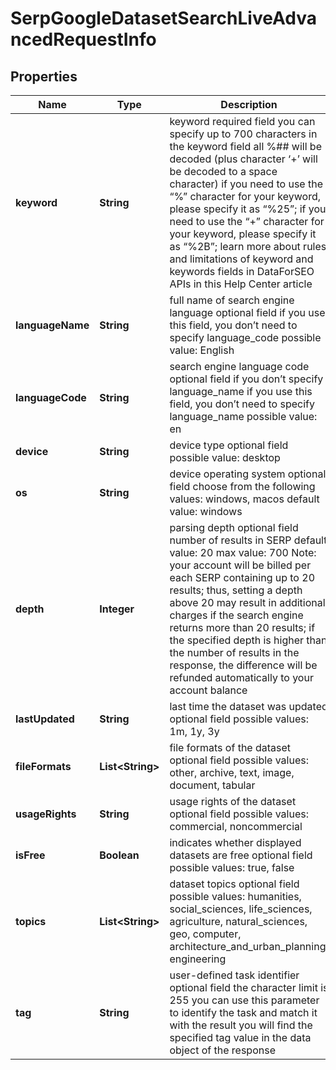

# SerpGoogleDatasetSearchLiveAdvancedRequestInfo


## Properties

| Name | Type | Description | Notes |
|------------ | ------------- | ------------- | -------------|
|**keyword** | **String** | keyword required field you can specify up to 700 characters in the keyword field all %## will be decoded (plus character ‘+’ will be decoded to a space character) if you need to use the “%” character for your keyword, please specify it as “%25”; if you need to use the “+” character for your keyword, please specify it as “%2B”; learn more about rules and limitations of keyword and keywords fields in DataForSEO APIs in this Help Center article |  [optional] |
|**languageName** | **String** | full name of search engine language optional field if you use this field, you don’t need to specify language_code possible value: English |  [optional] |
|**languageCode** | **String** | search engine language code optional field if you don’t specify language_name if you use this field, you don’t need to specify language_name possible value: en |  [optional] |
|**device** | **String** | device type optional field possible value: desktop |  [optional] |
|**os** | **String** | device operating system optional field choose from the following values: windows, macos default value: windows |  [optional] |
|**depth** | **Integer** | parsing depth optional field number of results in SERP default value: 20 max value: 700 Note: your account will be billed per each SERP containing up to 20 results; thus, setting a depth above 20 may result in additional charges if the search engine returns more than 20 results; if the specified depth is higher than the number of results in the response, the difference will be refunded automatically to your account balance |  [optional] |
|**lastUpdated** | **String** | last time the dataset was updated optional field possible values: 1m, 1y, 3y |  [optional] |
|**fileFormats** | **List&lt;String&gt;** | file formats of the dataset optional field possible values: other, archive, text, image, document, tabular |  [optional] |
|**usageRights** | **String** | usage rights of the dataset optional field possible values: commercial, noncommercial |  [optional] |
|**isFree** | **Boolean** | indicates whether displayed datasets are free optional field possible values: true, false |  [optional] |
|**topics** | **List&lt;String&gt;** | dataset topics optional field possible values: humanities, social_sciences, life_sciences, agriculture, natural_sciences, geo, computer, architecture_and_urban_planning, engineering |  [optional] |
|**tag** | **String** | user-defined task identifier optional field the character limit is 255 you can use this parameter to identify the task and match it with the result you will find the specified tag value in the data object of the response |  [optional] |



